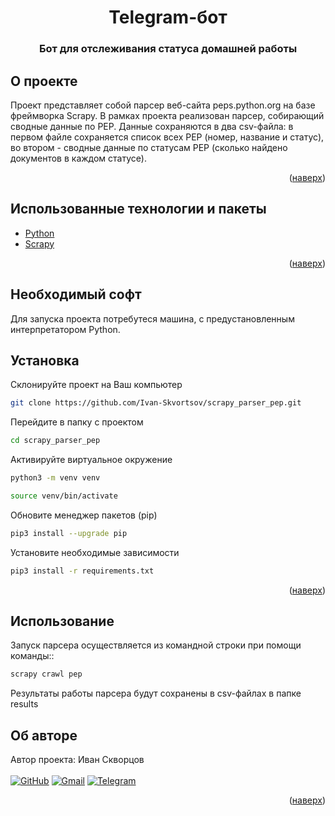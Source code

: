 <div id="top"></div>
<div align="center">
<h1>Telegram-бот</h1>
  <h3>
    Бот для отслеживания статуса домашней работы<br />
  </h3>
</div>

## О проекте
Проект представляет собой парсер веб-сайта peps.python.org на базе фреймворка Scrapy. В рамках проекта реализован парсер, собирающий сводные данные по PEP. Данные сохраняются в два csv-файла: в первом файле сохраняется список всех PEP (номер, название и статус), во втором - сводные данные по статусам РЕР (сколько найдено документов в каждом статусе).
<p align="right">(<a href="#top">наверх</a>)</p>

## Использованные технологии и пакеты
* [Python](https://www.python.org/)
* [Scrapy](https://scrapy.org/)
<p align="right">(<a href="#top">наверх</a>)</p>

## Необходимый софт
Для запуска проекта потребутеся машина, с предустановленным интерпретатором Python</a>.

## Установка
Склонируйте проект на Ваш компьютер
   ```sh
   git clone https://github.com/Ivan-Skvortsov/scrapy_parser_pep.git
   ```
Перейдите в папку с проектом
   ```sh
   cd scrapy_parser_pep
   ```
Активируйте виртуальное окружение
   ```sh
   python3 -m venv venv
   ```
   ```sh
   source venv/bin/activate
   ```
Обновите менеджер пакетов (pip)
   ```sh
   pip3 install --upgrade pip
   ```
Установите необходимые зависимости
   ```sh
   pip3 install -r requirements.txt
   ```
<p align="right">(<a href="#top">наверх</a>)</p>

## Использование

Запуск парсера осуществляется из командной строки при помощи команды::
   ```sh
   scrapy crawl pep
   ```
Результаты работы парсера будут сохранены в csv-файлах в папке results

## Об авторе
Автор проекта: Иван Скворцов<br/><br />
[![GitHub](https://img.shields.io/badge/github-%23121011.svg?style=for-the-badge&logo=github&logoColor=white)](https://github.com/Ivan-Skvortsov/)
[![Gmail](https://img.shields.io/badge/Gmail-D14836?style=for-the-badge&logo=gmail&logoColor=white)](mailto:pprofcheg@gmail.com)
[![Telegram](https://img.shields.io/badge/Telegram-2CA5E0?style=for-the-badge&logo=telegram&logoColor=white)](https://t.me/Profcheg)
<p align="right">(<a href="#top">наверх</a>)</p>
